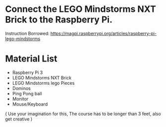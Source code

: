# Connect the LEGO Mindstorms NXT Brick to the Raspberry Pi.

Instruction Borrowed:
https://magpi.raspberrypi.org/articles/raspberry-pi-lego-mindstorms

# Material List 
- Raspberry Pi 3
- LEGO Mindstorms NXT Brick
- LEGO Mindstorms lego Pieces
- Dominos
- Ping Pong ball
- Monitor
- Mouse/Keyboard

( Use your imagination for this, The course has to be longer than 3 feet, also get creative )
